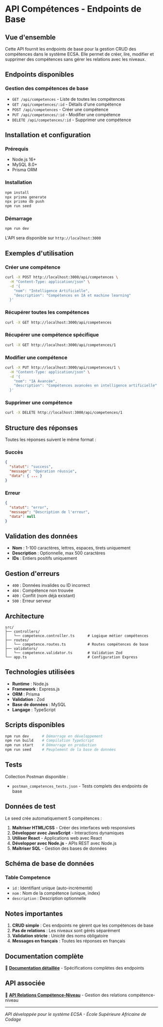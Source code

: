 # API Compétences - Endpoints de Base

## Vue d'ensemble

Cette API fournit les endpoints de base pour la gestion CRUD des compétences dans le système ECSA. Elle permet de créer, lire, modifier et supprimer des compétences sans gérer les relations avec les niveaux.

## Endpoints disponibles

### Gestion des compétences de base
- `GET /api/competences` - Liste de toutes les compétences
- `GET /api/competences/:id` - Détails d'une compétence
- `POST /api/competences` - Créer une compétence
- `PUT /api/competences/:id` - Modifier une compétence
- `DELETE /api/competences/:id` - Supprimer une compétence

## Installation et configuration

### Prérequis
- Node.js 16+
- MySQL 8.0+
- Prisma ORM

### Installation
```bash
npm install
npx prisma generate
npx prisma db push
npm run seed
```

### Démarrage
```bash
npm run dev
```

L'API sera disponible sur `http://localhost:3000`

## Exemples d'utilisation

### Créer une compétence
```bash
curl -X POST http://localhost:3000/api/competences \
  -H "Content-Type: application/json" \
  -d '{
    "nom": "Intelligence Artificielle",
    "description": "Compétences en IA et machine learning"
  }'
```

### Récupérer toutes les compétences
```bash
curl -X GET http://localhost:3000/api/competences
```

### Récupérer une compétence spécifique
```bash
curl -X GET http://localhost:3000/api/competences/1
```

### Modifier une compétence
```bash
curl -X PUT http://localhost:3000/api/competences/1 \
  -H "Content-Type: application/json" \
  -d '{
    "nom": "IA Avancée",
    "description": "Compétences avancées en intelligence artificielle"
  }'
```

### Supprimer une compétence
```bash
curl -X DELETE http://localhost:3000/api/competences/1
```

## Structure des réponses

Toutes les réponses suivent le même format :

### Succès
```json
{
  "statut": "success",
  "message": "Opération réussie",
  "data": { ... }
}
```

### Erreur
```json
{
  "statut": "error",
  "message": "Description de l'erreur",
  "data": null
}
```

## Validation des données

- **Nom** : 1-100 caractères, lettres, espaces, tirets uniquement
- **Description** : Optionnelle, max 500 caractères
- **IDs** : Entiers positifs uniquement

## Gestion d'erreurs

- `400` : Données invalides ou ID incorrect
- `404` : Compétence non trouvée
- `409` : Conflit (nom déjà existant)
- `500` : Erreur serveur

## Architecture

```
src/
├── controllers/
│   └── competence.controller.ts      # Logique métier compétences
├── routes/
│   └── competence.routes.ts          # Routes compétences de base
├── validators/
│   └── competence.validator.ts       # Validation Zod
└── app.ts                            # Configuration Express
```

## Technologies utilisées

- **Runtime** : Node.js
- **Framework** : Express.js
- **ORM** : Prisma
- **Validation** : Zod
- **Base de données** : MySQL
- **Langage** : TypeScript

## Scripts disponibles

```bash
npm run dev      # Démarrage en développement
npm run build    # Compilation TypeScript
npm run start    # Démarrage en production
npm run seed     # Peuplement de la base de données
```

## Tests

Collection Postman disponible :
- `postman_competences_tests.json` - Tests complets des endpoints de base

## Données de test

Le seed crée automatiquement 5 compétences :

1. **Maîtriser HTML/CSS** - Créer des interfaces web responsives
2. **Développer avec JavaScript** - Interactions dynamiques
3. **Utiliser React** - Applications web avec React
4. **Développer avec Node.js** - APIs REST avec Node.js
5. **Maîtriser SQL** - Gestion des bases de données

## Schéma de base de données

### Table Competence
- `id` : Identifiant unique (auto-incrémenté)
- `nom` : Nom de la compétence (unique, index)
- `description` : Description optionnelle

## Notes importantes

1. **CRUD simple** : Ces endpoints ne gèrent que les compétences de base
2. **Pas de relations** : Les niveaux sont gérés séparément
3. **Validation stricte** : Unicité des noms obligatoire
4. **Messages en français** : Toutes les réponses en français

## Documentation complète

📖 **[Documentation détaillée](COMPETENCES_API.md)** - Spécifications complètes des endpoints

## API associée

🔗 **[API Relations Compétence-Niveau](README_COMPETENCES_NIVEAUX.md)** - Gestion des relations compétence-niveau

---

*API développée pour le système ECSA - École Supérieure Africaine de Codage*
